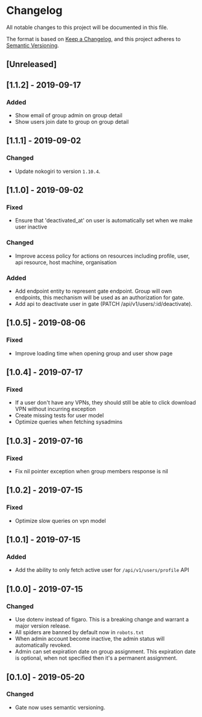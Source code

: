 # Changelog
All notable changes to this project will be documented in this file.

The format is based on [Keep a Changelog](https://keepachangelog.com/en/1.0.0/),
and this project adheres to [Semantic Versioning](https://semver.org/spec/v2.0.0.html).

## [Unreleased]

## [1.1.2] - 2019-09-17
### Added
- Show email of group admin on group detail
- Show users join date to group on group detail

## [1.1.1] - 2019-09-02
### Changed
- Update nokogiri to version `1.10.4`.

## [1.1.0] - 2019-09-02
### Fixed
- Ensure that 'deactivated_at' on user is automatically set when we make user inactive
### Changed
- Improve access policy for actions on resources including profile, user, api resource, host machine, organisation
### Added
- Add endpoint entity to represent gate endpoint. Group will own endpoints, this mechanism will be used as an authorization for gate.
- Add api to deactivate user in gate (PATCH /api/v1/users/:id/deactivate).

## [1.0.5] - 2019-08-06
### Fixed
- Improve loading time when opening group and user show page

## [1.0.4] - 2019-07-17
### Fixed
- If a user don't have any VPNs, they should still be able to click download VPN without incurring exception
- Create missing tests for user model
- Optimize queries when fetching sysadmins

## [1.0.3] - 2019-07-16
### Fixed
- Fix nil pointer exception when group members response is nil

## [1.0.2] - 2019-07-15
### Fixed
- Optimize slow queries on vpn model

## [1.0.1] - 2019-07-15
### Added
- Add the ability to only fetch active user for `/api/v1/users/profile` API

## [1.0.0] - 2019-07-15
### Changed
- Use dotenv instead of figaro. This is a breaking change and warrant a major version release.
- All spiders are banned by default now in `robots.txt`
- When admin account become inactive, the admin status will automatically revoked.
- Admin can set expiration date on group assignment. This expiration date is optional, when not specified then it's a permanent assignment.

## [0.1.0] - 2019-05-20
### Changed
- Gate now uses semantic versioning.
